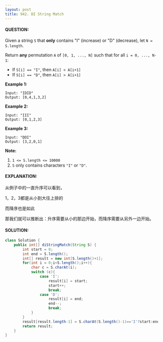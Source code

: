 ```yaml
---
layout: post
title: 942. DI String Match
---
```


#### QUESTION:

Given a string `S` that **only** contains "I" (increase) or "D" (decrease), let `N = S.length`.

Return **any** permutation `A` of `[0, 1, ..., N]` such that for all `i = 0, ..., N-1`:

- If `S[i] == "I"`, then `A[i] < A[i+1]`
- If `S[i] == "D"`, then `A[i] > A[i+1]`

**Example 1:**

```
Input: "IDID"
Output: [0,4,1,3,2]
```

**Example 2:**

```
Input: "III"
Output: [0,1,2,3]
```

**Example 3:**

```
Input: "DDI"
Output: [3,2,0,1]
```

**Note:**

1. `1 <= S.length <= 10000`
2. `S` only contains characters `"I"` or `"D"`.

#### EXPLANATION:

从例子中的一直升序可以看到，

1，2，3都是从小到大往上排的

而降序也是如此

那我们就可以推断出：升序需要从小的那边开始，而降序需要从另外一边开始。

#### SOLUTION:

```java
class Solution {
    public int[] diStringMatch(String S) {
        int start = 0;
        int end = S.length();
        int[] result = new int[S.length()+1];
        for(int i = 0;i<S.length();i++){
            char c = S.charAt(i);
            switch (c){
                case 'I':
                    result[i] = start;
                    start++;
                    break;
                case 'D':
                    result[i] = end;
                    end--;
                    break;
            }
        }
        result[result.length-1] = S.charAt(S.length()-1)=='I'?start:end;
        return result;
    }
}
```


